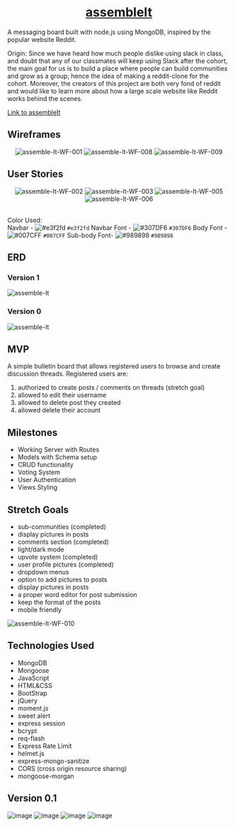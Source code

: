 <h1 align="center">
  <a href="https://assembleit.herokuapp.com/">
    assembleIt
  </a>
</h1>
<p align="center">
    <p>A messaging board built with node.js using MongoDB, inspired by the popular website Reddit.</p>
    <p>Origin: Since we have heard how much people dislike using slack in class, and doubt that any of our classmates will keep using Slack after the cohort, the main goal for us is to build a place where people can build communities and grow as a group; hence the idea of making a reddit-clone for the cohort. Moreover, the creators of this project are both very fond of reddit and would like to learn more about how a large scale website like Reddit works behind the scenes. </p>
    <a href="https://assembleit.herokuapp.com/">Link to assembleIt</a>
</p>

## Wireframes
<p align="center">
<img src="https://i.ibb.co/4NbwHqx/assemble-It-WF-001.png" alt="assemble-It-WF-001" border="0">
<img src="https://i.ibb.co/Y2gYGwC/assemble-It-WF-008.png" alt="assemble-It-WF-008" border="0">
<img src="https://i.ibb.co/9Nb570K/assemble-It-WF-009.png" alt="assemble-It-WF-009" border="0">
</p>

## User Stories
<p align="center">
<img src="https://i.ibb.co/TktxMrf/assemble-It-WF-002.png" alt="assemble-It-WF-002" border="0">
<img src="https://i.ibb.co/JFb4PjM/assemble-It-WF-003.png" alt="assemble-It-WF-003" border="0">
<img src="https://i.ibb.co/vZvhQqK/assemble-It-WF-005.png" alt="assemble-It-WF-005" border="0">
<img src="https://i.ibb.co/S3HDh6k/assemble-It-WF-006.png" alt="assemble-It-WF-006" border="0">


</br> Color Used: </br>
Navbar - ![#e3f2fd](https://via.placeholder.com/15/e3f2fd/000000?text=+) `#e3f2fd` Navbar Font - ![#307DF6](https://via.placeholder.com/15/307DF6/000000?text=+) `#307DF6` Body Font - ![#007CFF](https://via.placeholder.com/15/007CFF/000000?text=+) `#007CFF`  Sub-body Font- ![#989898](https://via.placeholder.com/15/989898/000000?text=+) `#989898`

</p>

## ERD
### Version 1
<p><img src="https://i.ibb.co/pjKRxYY/assemble-It.jpg" alt="assemble-It" border="0"></p>

### Version 0
<p><img src="https://i.ibb.co/qycvKVq/assemble-It.png" alt="assemble-It" border="0"></p>

## MVP
A simple bulletin board that allows registered users to browse and create discussion threads.
Registered users are:
1. authorized to create posts / comments on threads (stretch goal)
1. allowed to edit their username
1. allowed to delete post they created
1. allowed delete their account

## Milestones
- Working Server with Routes
- Models with Schema setup
- CRUD functionality
- Voting System
- User Authentication
- Views Styling

## Stretch Goals
- sub-communities (completed)
- display pictures in posts
- comments section  (completed)
- light/dark mode
- upvote system  (completed)
- user profile pictures (completed)
- dropdown menus
- option to add pictures to posts
- display pictures in posts
- a proper word editor for post submission
- keep the format of the posts
- mobile friendly
<img src="https://i.ibb.co/74T5t25/assemble-It-WF-010.png" alt="assemble-It-WF-010" border="0">

## Technologies Used
- MongoDB
- Mongoose
- JavaScript
- HTML&CSS
- BootStrap
- jQuery
- moment.js
- sweet alert
- express session
- bcrypt
- req-flash
- Express Rate Limit
- helmet.js
- express-mongo-sanitize
- CORS (cross origin resource sharing)
- mongoose-morgan


## Version 0.1
<img src="https://i.ibb.co/k6DmtG5/image.png" alt="image" border="0">
<img src="https://i.ibb.co/syX80tR/image.png" alt="image" border="0">
<img src="https://i.ibb.co/0sqw93k/image.png" alt="image" border="0">
<img src="https://i.ibb.co/pbVkPXx/image.png" alt="image" border="0">
